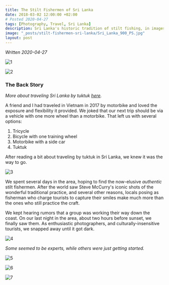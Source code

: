 ```yaml
---
title: The Stilt Fishermen of Sri Lanka
date: 2018-03-02 12:00:00 +02:00
# Posted 2020-04-27
tags: [Photography, Travel, Sri Lanka]
description: Sri Lanka's historic tradition of stilt fishing, in images
image: "_posts/stilt-fishermen-sri-lanka/Sri_Lanka_900_PS.jpg"
layout: post
---
```

*Written 2020-04-27*

![1](../../assets/img/portfolio/[2018-03-01]-Sri_Lanka/stilt_fishermen/Sri_Lanka_781_PS.jpg)

![2](../../assets/img/portfolio/[2018-03-01]-Sri_Lanka/stilt_fishermen/Sri_Lanka_784_PS.jpg)

### The Back Story

*More about traveling Sri Lanka by tuktuk [here](/sri-lanka-tuktuk/).*

A friend and I had traveled in Vietnam in 2017 by motorbike and loved the exposure and 
flexibility it provided. We joked that our next trip should be via a vehicle with one more
wheel than a motorbike. That left us with several options:

1. Tricycle
2. Bicycle with one training wheel
3. Motorbike with a side car
4. Tuktuk

After reading a bit about traveling by tuktuk in Sri Lanka, we knew it was the way to go.

![3](../../assets/img/portfolio/[2018-03-01]-Sri_Lanka/stilt_fishermen/Sri_Lanka_748_PS.jpg)

We spent several days in the area, hoping to find the now-elusive *authentic* stilt fishermen.
After the world saw Steve McCurry's iconic shots of the wonderful traditional practice, 
and several other reasons, locals posing as fisherman who charge tourists to capture their
smiles make much more than the ones who still practice the craft.

We kept hearing rumors that a group was working their way down the coast. On our last night
in the area, about two hours before sunset, we finally saw them. As enthusiastic photographers,
and culturally-insensitive tourists, we snapped away until it got dark.

![4](../../assets/img/portfolio/[2018-03-01]-Sri_Lanka/stilt_fishermen/Sri_Lanka_800_PS.jpg)

*Some seemed to be experts, while others were just getting started.*

![5](../../assets/img/portfolio/[2018-03-01]-Sri_Lanka/stilt_fishermen/Sri_Lanka_801_PS.jpg)

![6](../../assets/img/portfolio/[2018-03-01]-Sri_Lanka/stilt_fishermen/Sri_Lanka_807_PS.jpg)

![7](../../assets/img/portfolio/[2018-03-01]-Sri_Lanka/stilt_fishermen/Sri_Lanka_900_PS.jpg)